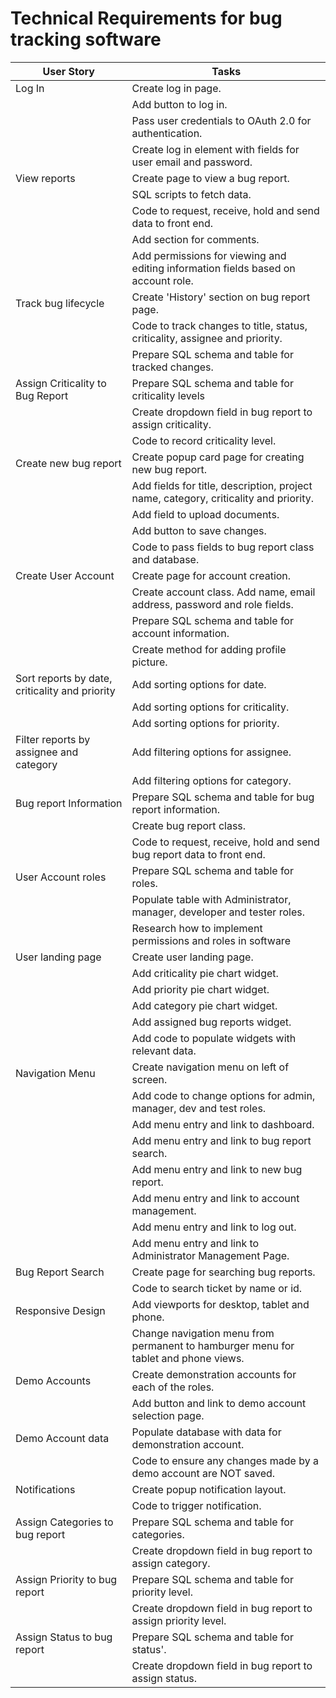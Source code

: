 # **Technical Requirements for bug tracking software**

| User Story | Tasks |
| --- | --- |
| Log In | Create log in page. |
| | Add button to log in. |
| | Pass user credentials to OAuth 2.0 for authentication. |
| | Create log in element with fields for user email and password. |
| View reports | Create page to view a bug report. |
| | SQL scripts to fetch data. |
| | Code to request, receive, hold and send data to front end. |
| | Add section for comments. |
| | Add permissions for viewing and editing information fields based on account role.
| Track bug lifecycle | Create 'History' section on bug report page. |
| | Code to track changes to title, status, criticality, assignee and priority. |
| | Prepare SQL schema and table for tracked changes. |
| Assign Criticality to Bug Report | Prepare SQL schema and table for criticality levels |
| | Create dropdown field in bug report to assign criticality. |
| | Code to record criticality level. |
| Create new bug report | Create popup card page for creating new bug report. |
| | Add fields for title, description, project name, category, criticality and priority. |
| | Add field to upload documents. |
| | Add button to save changes. |
| | Code to pass fields to bug report class and database. |
| Create User Account | Create page for account creation. |
| | Create account class. Add name, email address, password and role fields. |
| | Prepare SQL schema and table for account information. |
| | Create method for adding profile picture. |
| Sort reports by date, criticality and priority | Add sorting options for date. |
| | Add sorting options for criticality. |
| | Add sorting options for priority. |
| Filter reports by assignee and category | Add filtering options for assignee. |
| | Add filtering options for category. |
| Bug report Information | Prepare SQL schema and table for bug report information. |
| | Create bug report class. |
| | Code to request, receive, hold and send bug report data to front end. |
| User Account roles | Prepare SQL schema and table for roles. |
| | Populate table with Administrator, manager, developer and tester roles. |
| | Research how to implement permissions and roles in software |
| User landing page | Create user landing page. |
| | Add criticality pie chart widget. |
| | Add priority pie chart widget. |
| | Add category pie chart widget. |
| | Add assigned bug reports widget. |
| | Add code to populate widgets with relevant data. |
| Navigation Menu | Create navigation menu on left of screen. |
| | Add code to change options for admin, manager, dev and test roles. |
| | Add menu entry and link to dashboard. |
| | Add menu entry and link to bug report search. |
| | Add menu entry and link to new bug report. |
| | Add menu entry and link to account management. |
| | Add menu entry and link to log out. |
| | Add menu entry and link to Administrator Management Page. |
| Bug Report Search | Create page for searching bug reports. |
| | Code to search ticket by name or id. |
| Responsive Design | Add viewports for desktop, tablet and phone. |
| | Change navigation menu from permanent to hamburger menu for tablet and phone views. |
| Demo Accounts | Create demonstration accounts for each of the roles. |
| | Add button and link to demo account selection page. |
| Demo Account data | Populate database with data for demonstration account. |
| | Code to ensure any changes made by a demo account are NOT saved. |
| Notifications | Create popup notification layout. |
| | Code to trigger notification. |
| Assign Categories to bug report | Prepare SQL schema and table for categories. |
| | Create dropdown field in bug report to assign category. |
| Assign Priority to bug report | Prepare SQL schema and table for priority level. |
| | Create dropdown field in bug report to assign priority level. |
| Assign Status to bug report | Prepare SQL schema and table for status'. |
| | Create dropdown field in bug report to assign status. |
